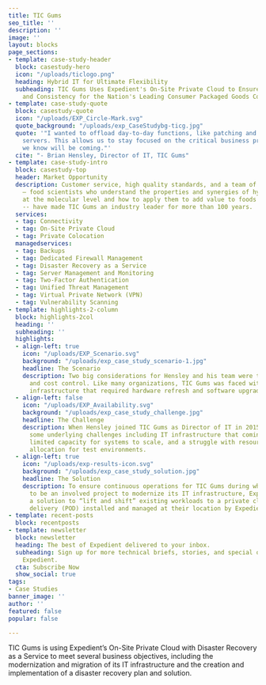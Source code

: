 ```yaml
---
title: TIC Gums
seo_title: ''
description: ''
image: ''
layout: blocks
page_sections:
- template: case-study-header
  block: casestudy-hero
  icon: "/uploads/ticlogo.png"
  heading: Hybrid IT for Ultimate Flexibility
  subheading: TIC Gums Uses Expedient's On-Site Private Cloud to Ensure Food Quality
    and Consistency for the Nation's Leading Consumer Packaged Goods Companies
- template: case-study-quote
  block: casestudy-quote
  icon: "/uploads/EXP_Circle-Mark.svg"
  quote_background: "/uploads/exp_CaseStudybg-ticg.jpg"
  quote: '"I wanted to offload day-to-day functions, like patching and backing up
    servers. This allows us to stay focused on the critical business projects that
    we know will be coming."'
  cite: "- Brian Hensley, Director of IT, TIC Gums"
- template: case-study-intro
  block: casestudy-top
  header: Market Opportunity
  description: Customer service, high quality standards, and a team of “Gum Gurus”
    – food scientists who understand the properties and synergies of hydrocolloids
    at the molecular level and how to apply them to add value to foods and beverages
    -- have made TIC Gums an industry leader for more than 100 years.
  services:
  - tag: Connectivity
  - tag: On-Site Private Cloud
  - tag: Private Colocation
  managedservices:
  - tag: Backups
  - tag: Dedicated Firewall Management
  - tag: Disaster Recovery as a Service
  - tag: Server Management and Monitoring
  - tag: Two-Factor Authentication
  - tag: Unified Threat Management
  - tag: Virtual Private Network (VPN)
  - tag: Vulnerability Scanning
- template: highlights-2-column
  block: highlights-2col
  heading: ''
  subheading: ''
  highlights:
  - align-left: true
    icon: "/uploads/EXP_Scenario.svg"
    background: "/uploads/exp_case_study_scenario-1.jpg"
    headline: The Scenario
    description: Two big considerations for Hensley and his team were technology lock-in
      and cost control. Like many organizations, TIC Gums was faced with an aging
      infrastructure that required hardware refresh and software upgrades.
  - align-left: false
    icon: "/uploads/EXP_Availability.svg"
    background: "/uploads/exp_case_study_challenge.jpg"
    headline: The Challenge
    description: When Hensley joined TIC Gums as Director of IT in 2015, he discovered
      some underlying challenges including IT infrastructure that comingled applications,
      limited capacity for systems to scale, and a struggle with resource and capacity
      allocation for test environments.
  - align-left: true
    icon: "/uploads/exp-results-icon.svg"
    background: "/uploads/exp_case_study_solution.jpg"
    headline: The Solution
    description: To ensure continuous operations for TIC Gums during what was proving
      to be an involved project to modernize its IT infrastructure, Expedient designed
      a solution to “lift and shift” existing workloads to a private cloud point of
      delivery (POD) installed and managed at their location by Expedient.
- template: recent-posts
  block: recentposts
- template: newsletter
  block: newsletter
  heading: The best of Expedient delivered to your inbox.
  subheading: Sign up for more technical briefs, stories, and special offers from
    Expedient.
  cta: Subscribe Now
  show_social: true
tags:
- Case Studies
banner_image: ''
author: ''
featured: false
popular: false

---
```

TIC Gums is using Expedient’s On-Site Private Cloud with Disaster Recovery as a Service to meet several business objectives, including the modernization and migration of its IT infrastructure and the creation and implementation of a disaster recovery plan and solution.
